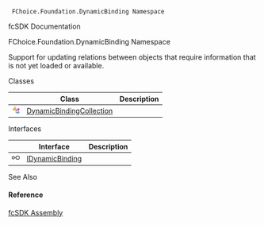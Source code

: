 ﻿     FChoice.Foundation.DynamicBinding Namespace                                                   

fcSDK Documentation

FChoice.Foundation.DynamicBinding Namespace

Support for updating relations between objects that require information that is not yet loaded or available.

Classes

|   | Class | Description |
| --- | --- | --- |
| ![Class](dotnetimages/Class.png) | [DynamicBindingCollection](fcSDK~FChoice.Foundation.DynamicBinding.DynamicBindingCollection.md) |   |

Interfaces

|   | Interface | Description |
| --- | --- | --- |
| ![Interface](dotnetimages/Interface.png) | [IDynamicBinding](fcSDK~FChoice.Foundation.DynamicBinding.IDynamicBinding.md) |   |

See Also

#### Reference

[fcSDK Assembly](fcSDK.md)